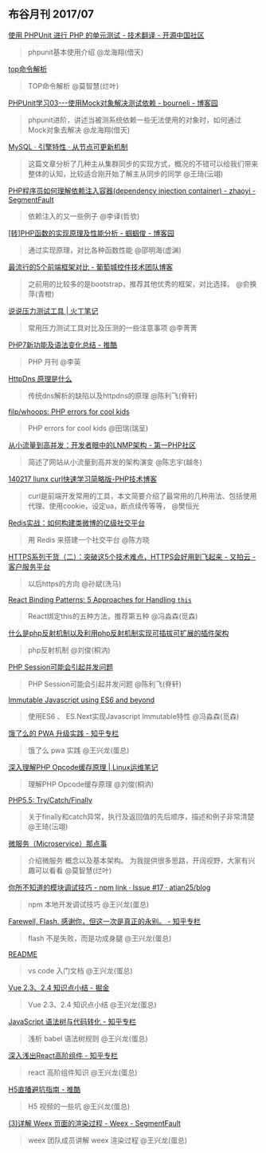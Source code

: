 
布谷月刊 2017/07
----

    
[使用 PHPUnit 进行 PHP 的单元测试 - 技术翻译 - 开源中国社区](http://www.oschina.net/translate/php-unit-testing-with-phpunit)
>phpunit基本使用介绍 @龙海翔(借天)
                
[top命令解析](https://www.atatech.org/articles/65572?flag_data_from=s11)
>TOP命令解析 @莫智慧(烂叶)
                
[PHPUnit学习03---使用Mock对象解决测试依赖 - bourneli - 博客园](http://www.cnblogs.com/bourneli/archive/2012/06/29/2570440.html)
>phpunit进阶，讲述当被测系统依赖一些无法使用的对象时，如何通过Mock对象去解决 @龙海翔(借天)
                
[MySQL · 引擎特性 · 从节点可更新机制](http://mysql.taobao.org/monthly/2017/06/03/)
>这篇文章分析了几种主从集群同步的实现方式，概况的不错可以给我们带来整体的认知，比较适合刚开始了解主从同步的同学 @王琦(沄翊)
                
[PHP程序员如何理解依赖注入容器(dependency injection container) - zhaoyi - SegmentFault](https://segmentfault.com/a/1190000002424023)
>依赖注入的又一些例子 @李译(哲欤)
                
[[转]PHP函数的实现原理及性能分析 - 蝈蝈俊 - 博客园](http://www.cnblogs.com/ghj1976/archive/2010/08/27/1809766.html)
>通过实现原理，对比各种函数性能 @邵明海(虚渊)
                
[最流行的5个前端框架对比 - 葡萄城控件技术团队博客](https://my.oschina.net/powertoolsteam/blog/1031110)
>之前用的比较多的是bootstrap，推荐其他优秀的框架，对比选择。 @俞换萍(青橙)
                
[说说压力测试工具 | 火丁笔记](https://huoding.com/2017/05/31/620)
>常用压力测试工具对比及压测的一些注意事项 @李菁菁
                
[PHP7新功能及语法变化总结 - 推酷](http://www.tuicool.com/articles/ieMnUfR)
>PHP 月刊 @李英
                
[HttpDns 原理是什么](http://www.linkedkeeper.com/detail/blog.action?bid=171)
>传统dns解析的缺陷以及httpdns的原理 @陈利飞(脊轩)
                
[filp/whoops: PHP errors for cool kids](https://github.com/filp/whoops)
>PHP errors for cool kids @田瑞(瑞呈)
                
[从小流量到高并发：开发者眼中的LNMP架构 - 第一PHP社区](http://www.php1.cn/detail/CongXiaoLiuLiangDaoGaoBingFa_-_KaiFaZheYanZhongDe_LNMP_JiaGou.html)
>简述了网站从小流量到高并发的架构演变 @陈志宇(越冬)
                
[140217 liunx curl快速学习简略版-PHP技术博客](http://www.80aj.com/2743.html)
>curl是前端开发常用的工具，本文简要介绍了最常用的几种用法、包括使用代理、使用cookie，设定ua，断点续传等等， @樊恒光
                
[Redis实战：如何构建类微博的亿级社交平台](http://mp.weixin.qq.com/s?__biz=MzAwMDU1MTE1OQ==&mid=2653547053&idx=1&sn=833fddbc83379d9cac8d7f757343412e&scene=21#wechat_redirect)
>用 Redis 来搭建一个社交平台 @陈方晓
                
[HTTPS系列干货（二）：突破这5个技术难点，HTTPS会好用到飞起来 - 又拍云 - 客户服务平台](http://support.upyun.com/hc/kb/article/1058927/?comefrom=http://blogread.cn/news/)
>以后https的方向 @孙斌(洗马)
                
[React Binding Patterns: 5 Approaches for Handling `this`](https://medium.freecodecamp.org/react-binding-patterns-5-approaches-for-handling-this-92c651b5af56)
>React绑定this的五种方法，推荐第五种 @冯淼森(觅森)
                
[什么是php反射机制以及利用php反射机制实现可插拔可扩展的插件架构](http://www.zui88.com/blog/view-205.html)
>php反射机制 @刘俊(桐汭)
                
[PHP Session可能会引起并发问题](http://www.infoq.com/cn/news/2015/01/php-session-concurrency-problems)
>PHP Session可能会引起并发问题 @陈利飞(脊轩)
                
[Immutable Javascript using ES6 and beyond](https://wecodetheweb.com/2016/02/12/immutable-javascript-using-es6-and-beyond/)
>使用ES6 、 ES.Next实现Javascript Immutable特性 @冯淼森(觅森)
                
[饿了么的 PWA 升级实践 - 知乎专栏](https://zhuanlan.zhihu.com/p/27853228?group_id=868897520640745472)
>饿了么 pwa 实践 @王兴龙(蛋总)
                
[深入理解PHP Opcode缓存原理 | Linux运维笔记](https://blog.linuxeye.cn/361.html)
>理解PHP Opcode缓存原理 @刘俊(桐汭)
                
[PHP5.5: Try/Catch/Finally](https://adayinthelifeof.nl/2013/02/12/php5-5-trycatchfinally/)
>关于finally和catch异常，执行及返回值的先后顺序，描述和例子非常清楚 @王琦(沄翊)
                
[微服务（Microservice）那点事](https://www.atatech.org/articles/44933)
>介绍微服务 概念以及基本架构。
为我提供很多思路，开阔视野，大家有兴趣可以看看 @莫智慧(烂叶)
                
[你所不知道的模块调试技巧 - npm link · Issue #17 · atian25/blog](https://github.com/atian25/blog/issues/17)
>npm 本地开发调试技巧 @王兴龙(蛋总)
                
[Farewell, Flash. 感谢你，但这一次是真正的永别。 - 知乎专栏](https://zhuanlan.zhihu.com/p/28109200?group_id=873394350594355201)
>flash 不是失败，而是功成身腿 @王兴龙(蛋总)
                
[README](https://i5ting.github.io/vsc/)
>vs code 入门文档 @王兴龙(蛋总)
                
[Vue 2.3、2.4 知识点小结 - 掘金](https://juejin.im/post/596c7af1f265da6c251906c0)
>Vue 2.3、2.4 知识点小结 @王兴龙(蛋总)
                
[JavaScript 语法树与代码转化 - 知乎专栏](https://zhuanlan.zhihu.com/p/28054817?group_id=872477714270031872)
>浅析 babel 语法树规则 @王兴龙(蛋总)
                
[深入浅出React高阶组件 - 知乎专栏](https://zhuanlan.zhihu.com/p/28138664?utm_medium=social&utm_source=wechat_timeline&from=timeline&isappinstalled=1)
>react 高阶组件知识 @王兴龙(蛋总)
                
[H5直播避坑指南 - 推酷](http://www.tuicool.com/articles/RJrIv2j)
>H5 视频的一些坑 @王兴龙(蛋总)
                
[(3)详解 Weex 页面的渲染过程 - Weex - SegmentFault](https://segmentfault.com/a/1190000010415641)
>weex 团队成员讲解 weex 渲染过程 @王兴龙(蛋总)
                